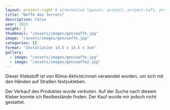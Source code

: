 ```yaml
---
layout: project-right # alternative layouts: project, project-left, project-right, project-top
title: "Waffe des Terrors"
description: false
year: 2023
weight: 3
thumbnail: "/assets/images/gen/waffe.jpg"
image: "/assets/images/gen/waffe.jpg"
categories: []
format: "Installation 14,5 x 14,5 x 3cm"
gallery:
  - image: "/assets/images/gen/waffe.jpg"
  - image: "/assets/images/gen/waffe2.jpg"
---
```


Dieser Klebstoff ist von Klima-Aktivist:innen verwendet worden, um sich mit den Händen auf Straßen festzukleben.

Der Verkauf des Produktes wurde verboten. Auf der Suche nach diesem Kleber konnte ich Restbestände finden. Der Kauf wurde mir jedoch nicht gestattet.